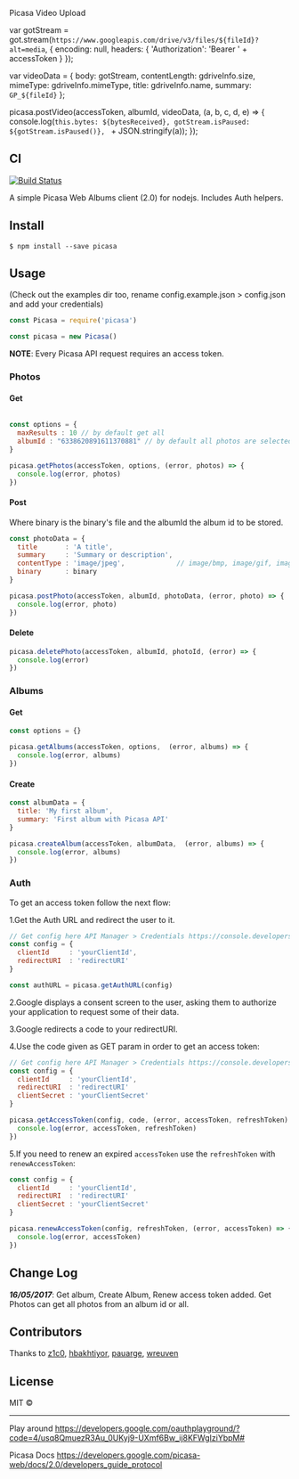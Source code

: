 Picasa Video Upload

var gotStream = got.stream(`https://www.googleapis.com/drive/v3/files/${fileId}?alt=media`, {
    encoding: null,
    headers: {
      'Authorization': 'Bearer ' + accessToken
    }
  });

  var videoData = {
    body: gotStream,
    contentLength: gdriveInfo.size,
    mimeType: gdriveInfo.mimeType,
    title: gdriveInfo.name,
    summary: `GP_${fileId}`
  };

  picasa.postVideo(accessToken, albumId, videoData, (a, b, c, d, e) => {
    console.log(`this.bytes: ${bytesReceived}, gotStream.isPaused: ${gotStream.isPaused()}, ` + JSON.stringify(a));
  });




CI
--

[![Build Status](https://travis-ci.org/esteban-uo/picasa.svg)](https://travis-ci.org/esteban-uo/picasa)

A simple Picasa Web Albums client (2.0) for nodejs. Includes Auth helpers.

Install
-------

```
$ npm install --save picasa
```

Usage
-----

(Check out the examples dir too, rename config.example.json > config.json and add your credentials)

```js
const Picasa = require('picasa')

const picasa = new Picasa()
```

**NOTE**: Every Picasa API request requires an access token.

### Photos

#### Get

```js

const options = {
  maxResults : 10 // by default get all
  albumId : "6338620891611370881" // by default all photos are selected
}

picasa.getPhotos(accessToken, options, (error, photos) => {
  console.log(error, photos)
})
```

#### Post

Where binary is the binary's file and the albumId the album id to be stored.

```js
const photoData = {
  title       : 'A title',
  summary     : 'Summary or description',
  contentType : 'image/jpeg',             // image/bmp, image/gif, image/png
  binary      : binary
}

picasa.postPhoto(accessToken, albumId, photoData, (error, photo) => {
  console.log(error, photo)
})
```

#### Delete

```js
picasa.deletePhoto(accessToken, albumId, photoId, (error) => {
  console.log(error)
})
```

### Albums
#### Get
```js
const options = {}

picasa.getAlbums(accessToken, options,  (error, albums) => {
  console.log(error, albums)
})
```

#### Create
```js
const albumData = {
  title: 'My first album',
  summary: 'First album with Picasa API'
}

picasa.createAlbum(accessToken, albumData,  (error, albums) => {
  console.log(error, albums)
})
```

### Auth

To get an access token follow the next flow:

1.Get the Auth URL and redirect the user to it.

```js
// Get config here API Manager > Credentials https://console.developers.google.com/home/dashboard
const config = {
  clientId     : 'yourClientId',
  redirectURI  : 'redirectURI'
}

const authURL = picasa.getAuthURL(config)
```

2.Google displays a consent screen to the user, asking them to authorize your application to request some of their data.

3.Google redirects a code to your redirectURI.

4.Use the code given as GET param in order to get an access token:

```js
// Get config here API Manager > Credentials https://console.developers.google.com/home/dashboard
const config = {
  clientId     : 'yourClientId',
  redirectURI  : 'redirectURI'
  clientSecret : 'yourClientSecret'
}

picasa.getAccessToken(config, code, (error, accessToken, refreshToken) => {
  console.log(error, accessToken, refreshToken)
})
```

5.If you need to renew an expired `accessToken` use the `refreshToken` with `renewAccessToken`:

```js
const config = {
  clientId     : 'yourClientId',
  redirectURI  : 'redirectURI'
  clientSecret : 'yourClientSecret'
}

picasa.renewAccessToken(config, refreshToken, (error, accessToken) => {
  console.log(error, accessToken)
})
```

Change Log
-------
***16/05/2017***: Get album, Create Album, Renew access token added. Get Photos can get all photos from an album id or all.

Contributors
-------
Thanks to
[z1c0](https://github.com/z1c0), [hbakhtiyor](https://github.com/hbakhtiyor), [pauarge](https://github.com/pauarge), [wreuven](https://github.com/wreuven)

License
-------

MIT ©

---

Play around https://developers.google.com/oauthplayground/?code=4/usq8QmuezR3Au_0UKyj9-UXmf6Bw_ij8KFWgIziYbpM#

Picasa Docs https://developers.google.com/picasa-web/docs/2.0/developers_guide_protocol